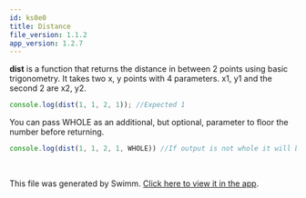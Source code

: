 ```yaml
---
id: ks0e0
title: Distance
file_version: 1.1.2
app_version: 1.2.7
---
```


**dist** is a function that returns the distance in between 2 points using basic trigonometry. It takes two x, y points with 4 parameters. x1, y1 and the second 2 are x2, y2.

```javascript
console.log(dist(1, 1, 2, 1)); //Expected 1
```

You can pass WHOLE as an additional, but optional, parameter to floor the number before returning.

```javascript
console.log(dist(1, 1, 2, 1, WHOLE)) //If output is not whole it will become whole
```

<br/>

This file was generated by Swimm. [Click here to view it in the app](https://app.swimm.io/repos/Z2l0aHViJTNBJTNBQ2hlZXNlLmpzLTEuMSUzQSUzQUpNSDMxNw==/docs/ks0e0).

